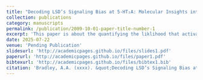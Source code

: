 ```yaml
---
title: "Decoding LSD’s Signaling Bias at 5-HT₂A: Molecular Insights into Serotonin Syndrome Liability"
collection: publications
category: manuscripts
permalink: /publication/2009-10-01-paper-title-number-1
excerpt: 'This paper is about the quantifying the liklihood that activation of 5HT2A via LSD leads to Gq over-stimulation.'
date: 2025-07-22
venue: 'Pending Publication'
slidesurl: 'http://academicpages.github.io/files/slides1.pdf'
paperurl: 'http://academicpages.github.io/files/paper1.pdf'
bibtexurl: 'http://academicpages.github.io/files/bibtex1.bib'
citation: 'Bradley, A.A. (xxxx). &quot;Decoding LSD’s Signaling Bias at 5-HT₂A: Molecular Insights into Serotonin Syndrome Liability.&quot; <i>PLoS</i>. 13(1783-1803).'
---
```

